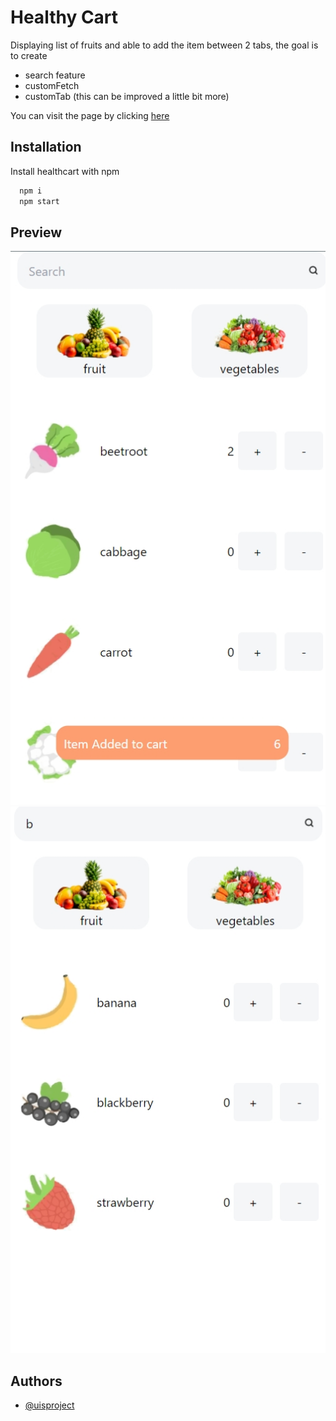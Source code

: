 # Healthy Cart

Displaying list of fruits and able to add the item between 2 tabs, the goal is to create

- search feature
- customFetch
- customTab (this can be improved a little bit more)

You can visit the page by clicking [here](https://628241860fa6691930e7dae1--aquamarine-blini-7d0774.netlify.app/)

## Installation

Install healthcart with npm

```bash
  npm i
  npm start
```

## Preview

![Preview](https://raw.githubusercontent.com/uisproject/healthycart/development/screenshots/1652703794033.jpg)
![Preview](https://raw.githubusercontent.com/uisproject/healthycart/development/screenshots/1652703852551.jpg)

## Authors

- [@uisproject](https://github.com/uisproject)
